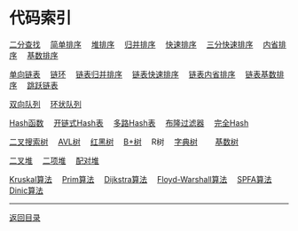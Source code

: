 # 代码索引

[二分查找](../../Array/array/search.go)　
[简单排序](../../Array/sort/BasicSort.go)　
[堆排序](../../Array/sort/HeapSort.go)　
[归并排序](../../Array/sort/MergeSort.go)　
[快速排序](../../Array/sort/QuickSort.go)　
[三分快速排序](../../Array/sort/QuickSortY.go)　
[内省排序](../../Array/sort/IntroSort.go)　
[基数排序](../../Array/sort/RadixSort.go)　

[单向链表](../../LinkedList/list/list.go)　
[链环](../../LinkedList/list/ring.go)　
[链表归并排序](../../LinkedList/sort/MergeSort.go)　
[链表快速排序](../../LinkedList/sort/QuickSort.go)　
[链表内省排序](../../LinkedList/sort/IntroSort.go)　
[链表基数排序](../../LinkedList/sort/RadixSort.go)　
[跳跃链表](../../LinkedList/skiplist/list.go)　

[双向队列](../../LinkedList/deque/deque.go)　
[环状队列](../../Array/array/queue.go)　

[Hash函数](../../HashTable/hash/hash.go)　
[开链式Hash表](../../HashTable/chained)　
[多路Hash表](../../HashTable/cuckoo)　
[布隆过滤器](../../HashTable/hash/BloomFliter.go)　
[完全Hash](../../HashTable/perfect/table.go)

[二叉搜索树](../../Tree/bst/simplebst/tree.go)　
[AVL树](../../Tree/bst/avltree)　
[红黑树](../../Tree/bst/rbtree)　
[B+树](../../Tree/bptree)　
R树　
[字典树](../../Tree/trie/tree.go)　　
[基数树](../../Tree/trie/radix/tree.go)　

[二叉堆](../../Heap/binary)　
[二项堆](../../Heap/binomial)　
[配对堆](../../Heap/pairing)　

[Kruskal算法](../../Graph/span/Kruskal.go)　
[Prim算法](../../Graph/span/Prim.go)　
[Dijkstra算法](../../Graph/path/Dijkstra.go)　
[Floyd-Warshall算法](../../Graph/path/Floyd-Warshall.go)　
[SPFA算法](../../Graph/path/SPFA.go)　
[Dinic算法](../../Graph/flow)　

---
[返回目录](../index.md)